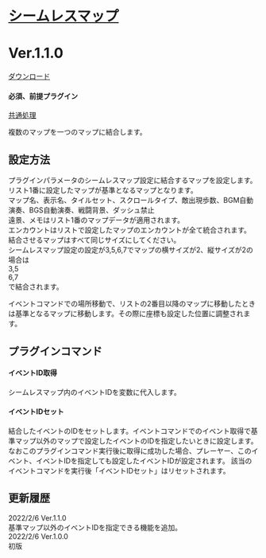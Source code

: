 # [シームレスマップ](https://raw.githubusercontent.com/nuun888/MZ/master/NUUN_SeamlessMap.js)
# Ver.1.1.0
[ダウンロード](https://raw.githubusercontent.com/nuun888/MZ/master/NUUN_SeamlessMap.js)
#### 必須、前提プラグイン
[共通処理](https://github.com/nuun888/MZ/blob/master/README/Base.md)  

複数のマップを一つのマップに結合します。  

## 設定方法
プラグインパラメータのシームレスマップ設定に結合するマップを設定します。  
リスト1番に設定したマップが基準となるマップとなります。  
マップ名、表示名、タイルセット、スクロールタイプ、敵出現歩数、BGM自動演奏、BGS自動演奏、戦闘背景、ダッシュ禁止  
遠景、メモはリスト1番のマップデータが適用されます。  
エンカウントはリストで設定したマップのエンカウントが全て統合されます。  
結合させるマップはすべて同じサイズにしてください。  
シームレスマップ設定の設定が3,5,6,7でマップの横サイズが2、縦サイズが2の場合は  
3,5  
6,7  
で結合されます。  

イベントコマンドでの場所移動で、リストの2番目以降のマップに移動したときは基準となるマップに移動します。その際に座標も設定した位置に調整されます。 

## プラグインコマンド
#### イベントID取得
シームレスマップ内のイベントIDを変数に代入します。  

#### イベントIDセット
結合したイベントのIDをセットします。イベントコマンドでのイベント取得で基準マップ以外のマップで設定したイベントのIDを指定したいときに設定します。  
なおこのプラグインコマンド実行後に取得に成功した場合、プレーヤー、このイベント、イベントIDを指定しても設定したイベントIDが設定されます。
該当のイベントコマンドを実行後「イベントIDセット」はリセットされます。

## 更新履歴
2022/2/6 Ver.1.1.0  
基準マップ以外のイベントIDを指定できる機能を追加。  
2022/2/6 Ver.1.0.0  
初版  
